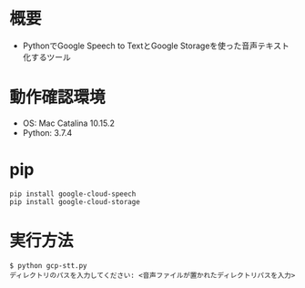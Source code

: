 # 概要
- PythonでGoogle Speech to TextとGoogle Storageを使った音声テキスト化するツール

# 動作確認環境
- OS: Mac Catalina 10.15.2
- Python: 3.7.4

# pip

```
pip install google-cloud-speech
pip install google-cloud-storage
```

# 実行方法

```
$ python gcp-stt.py 
ディレクトリのパスを入力してください: <音声ファイルが置かれたディレクトリパスを入力>
```
